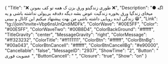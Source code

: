 {
"Title": "❌ طوری زندگیتو ورق بزن ک همه تو کف بمونن ❌",
"Description": "● اگه میخای زندگیا ورق بخوره زندگیت عوض بشه دیگه دقدقه بی‌پولی نداشته باشی و یه زندگی ایده رویایی داشته باشی من بهت پیشنهاد میکنم این کانال و ببینی 😁",
"Link": "tg://join?invite=Vbp6nsUnQndiMDFk",
"ColorWave": "#00E5FF",
"Color": "#00E5FF",
"ColorWaveTwo": "#00B8D4",
"ColorBackGround": "#ffffff",
"TitleGravity": "center",
"MessageGravity": "right",
"ColorMessage": "#ff323232",
"ColorTitle": "#ff111111",
"ColorBtn": "#ffffff",
"ColorBtnBg": "#00a043",
"ColorBtnCancell": "#ffffff",
"ColorBtnCancellBg": "#e90000",
"Cancellable": "false",
"MessageID": "2937",
"ShowTime": "2",
"Button": "  عضویت فوری   ",
"ButtonCancell": "  ",
"Closure": "true",
"Show": "on"
}
